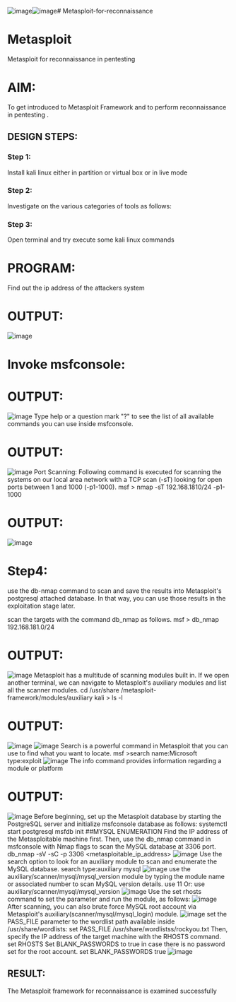 ![image](https://github.com/sachinezhilmaran/Metasploit-for-reconnaissance/assets/128135351/648fe2a0-6290-4fc8-a933-5390a79bda09)![image](https://github.com/sachinezhilmaran/Metasploit-for-reconnaissance/assets/128135351/e2c1da00-c0ac-48b5-bc6c-4c1bbcc9a96f)# Metasploit-for-reconnaissance
# Metasploit
Metasploit for reconnaissance in pentesting

# AIM:

To get introduced to Metasploit Framework and to  perform reconnaissance  in pentesting .

## DESIGN STEPS:

### Step 1:

Install kali linux either in partition or virtual box or in live mode

### Step 2:

Investigate on the various categories of tools as follows:

### Step 3:

Open terminal and try execute some kali linux commands
# PROGRAM:
Find out the ip address of the attackers system

# OUTPUT:
![image](https://github.com/sachinezhilmaran/Metasploit-for-reconnaissance/assets/128135351/f6540a47-63b8-4680-b2d7-20cd3c7c0875)

# Invoke msfconsole:
# OUTPUT:
![image](https://github.com/sachinezhilmaran/Metasploit-for-reconnaissance/assets/128135351/37ce66dc-8cb7-492f-a57a-8e4dcd6c7067)
Type help or a question mark "?" to see the list of all available commands you can use inside msfconsole.

# OUTPUT:
![image](https://github.com/sachinezhilmaran/Metasploit-for-reconnaissance/assets/128135351/276b2681-66d8-455e-b6d4-d423c23b2e37)
Port Scanning: Following command is executed for scanning the systems on our local area network with a TCP scan (-sT) looking for open ports between 1 and 1000 (-p1-1000). msf > nmap -sT 192.168.1810/24 -p1-1000

# OUTPUT:
![image](https://github.com/sachinezhilmaran/Metasploit-for-reconnaissance/assets/128135351/b125f758-ac79-4a55-bcca-ffc1b824b46c)
# Step4:
use the db-nmap command to scan and save the results into Metasploit's postgresql attached database. In that way, you can use those results in the exploitation stage later.

scan the targets with the command db_nmap as follows. msf > db_nmap 192.168.181.0/24

# OUTPUT:
![image](https://github.com/sachinezhilmaran/Metasploit-for-reconnaissance/assets/128135351/81339067-13fd-46d0-9caf-6f9aa1379b32)
Metasploit has a multitude of scanning modules built in. If we open another terminal, we can navigate to Metasploit's auxiliary modules and list all the scanner modules. cd /usr/share /metasploit-framework/modules/auxiliary kali > ls -l

# OUTPUT:
![image](https://github.com/sachinezhilmaran/Metasploit-for-reconnaissance/assets/128135351/65993ac2-f15e-4b4e-a21a-05eebd820e1f)
![image](https://github.com/sachinezhilmaran/Metasploit-for-reconnaissance/assets/128135351/ff130ff1-cfea-40ac-afc7-1349e5b54c10)
Search is a powerful command in Metasploit that you can use to find what you want to locate. msf >search name:Microsoft type:exploit
![image](https://github.com/sachinezhilmaran/Metasploit-for-reconnaissance/assets/128135351/83637b83-8c83-4590-b636-bc9bb05ff42b)
The info command provides information regarding a module or platform
# OUTPUT:
![image](https://github.com/sachinezhilmaran/Metasploit-for-reconnaissance/assets/128135351/040bbed7-58f9-49e8-b544-a496b5207426)
Before beginning, set up the Metasploit database by starting the PostgreSQL server and initialize msfconsole database as follows: systemctl start postgresql msfdb init ##MYSQL ENUMERATION Find the IP address of the Metasploitable machine first. Then, use the db_nmap command in msfconsole with Nmap flags to scan the MySQL database at 3306 port. db_nmap -sV -sC -p 3306 <metasploitable_ip_address>
![image](https://github.com/sachinezhilmaran/Metasploit-for-reconnaissance/assets/128135351/35b7a073-b61c-441e-83c6-df854540064f)
Use the search option to look for an auxiliary module to scan and enumerate the MySQL database. search type:auxiliary mysql
![image](https://github.com/sachinezhilmaran/Metasploit-for-reconnaissance/assets/128135351/3e2db11e-8961-4938-99ea-092377338661)
use the auxiliary/scanner/mysql/mysql_version module by typing the module name or associated number to scan MySQL version details. use 11 Or: use auxiliary/scanner/mysql/mysql_version
![image](https://github.com/sachinezhilmaran/Metasploit-for-reconnaissance/assets/128135351/168d7dcf-9680-468b-b123-025c476ca8c1)
Use the set rhosts command to set the parameter and run the module, as follows:
![image](https://github.com/sachinezhilmaran/Metasploit-for-reconnaissance/assets/128135351/ae1b444e-2fb8-480e-9ae5-556169e47772)
After scanning, you can also brute force MySQL root account via Metasploit's auxiliary(scanner/mysql/mysql_login) module.
![image](https://github.com/sachinezhilmaran/Metasploit-for-reconnaissance/assets/128135351/35b6798a-59a8-4e53-8d84-f5e885ac2e86)
set the PASS_FILE parameter to the wordlist path available inside /usr/share/wordlists: set PASS_FILE /usr/share/wordlistss/rockyou.txt Then, specify the IP address of the target machine with the RHOSTS command. set RHOSTS Set BLANK_PASSWORDS to true in case there is no password set for the root account. set BLANK_PASSWORDS true
![image](https://github.com/sachinezhilmaran/Metasploit-for-reconnaissance/assets/128135351/72869b27-646c-4d5e-8353-5bfbbdc3309c)

## RESULT:
The Metasploit framework for reconnaissance is  examined successfully
